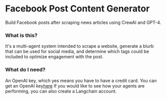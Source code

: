 # Facebook Post Content Generator

Build Facebook posts after scraping news articles using CrewAI and GPT-4.

### What is this?

It's a multi-agent system intended to scrape a website, generate a blurb that can be used for social media, and determine which tags could be included to optimize engagement with the post.

### What do I need?

An OpenAI key, which yes means you have to have a credit card. You can get an OpenAI key[here](https://platform.openai.com/api-keys)
If you would like to see how your agents are performing, you can also create a Langchain account.
